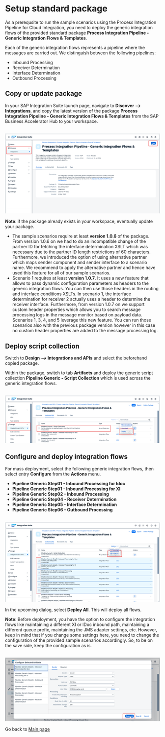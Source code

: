 # Setup standard package

As a prerequsite to run the sample scenarios using the Process Integration Pipeline for Cloud Integration, you need to deploy the generic integration flows of the provided standard package **Process Integration Pipeline - Generic Integration Flows & Templates**.

Each of the generic integration flows represents a pipeline where the messages are carried out. We distinguish between the following pipelines:
- Inbound Processing
- Receiver Determination
- Interface Determination
- Outbound Processing

## Copy or update package

In your SAP Integration Suite launch page, navigate to **Discover --> Integrations**, and copy the latest version of the package **Process Integration Pipeline - Generic Integration Flows & Templates** from the SAP Business Accelerator Hub to your workspace.

<br>![](/images/02_01_StandardPackage.png)

**Note**: if the package already exists in your workspace, eventually update your package.
- The sample scenarios require at least **version 1.0.6** of the package.
From version 1.0.6 on we had to do an incompatible change of the partner ID for fetching the interface determination XSLT which was necessary due to the partner ID length restrictions of 60 characters.
Furthermore, we introduced the option of using alternative partner which maps sender component and sender interface to a scenario name. We recommend to apply the alternative partner and hence have used this feature for all of our sample scenarios.
- Scenario 1 requires at least **version 1.0.7**. It uses a new feature that allows to pass dynamic configuration parameters as headers to the generic integration flows. You can then use those headers in the routing and interface conditions XSLTs. In scenario 1, the interface determination for receiver 2 actually uses a header to determine the receiver interface. Furthermore, from version 1.0.7 on we support custom header properties which allows you to search message processing logs in the message monitor based on payload data. Scenarios 1, 3, 4, and 5 leverage this new feature. You can run those scenarios also with the previous package version however in this case no custom header properties are added to the message processing log.

## Deploy script collection

Switch to **Design --> Integrations and APIs** and select the beforehand copied package.

Within the package, switch to tab **Artifacts** and deploy the generic script collection **Pipeline Generic - Script Collection** which is used across the generic integration flows.

<br>![](/images/02_02_DeployScript.png)

## Configure and deploy integration flows

For mass deployment, select the following generic integration flows, then select entry **Configure** from the **Actions** menu.

- **Pipeline Generic Step01 - Inbound Processing for Idoc**
- **Pipeline Generic Step01 - Inbound Processing for XI**
- **Pipeline Generic Step02 - Inbound Processing**
- **Pipeline Generic Step04 - Receiver Determination**
- **Pipeline Generic Step05 - Interface Determination**
- **Pipeline Generic Step06 - Outbound Processing**

<br>![](/images/02_03_Configure.png)

In the upcoming dialog, select **Deploy All**. This will deploy all flows.

**Note**: Before deployment, you have the option to configure the integration flows like maintaining a different XI or IDoc inbound path, maintaining a different queue prefix, maintaining the JMS adapter settings, etc. However, keep in mind that if you change some settings here, you need to change the configuration of the provided sample scenarios accordingly. So, to be on the save side, keep the configuration as is.

<br>![](/images/02_04_DeployAll.png)

Go back to [Main page](../../README.md)
